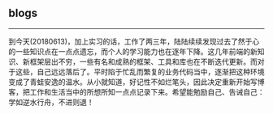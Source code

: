 ## blogs
-------
到今天(20180613)，加上实习的话，工作了两三年，陆陆续续发现过去了然于心的一些知识点在一点点遗忘，而个人的学习能力也在逐年下降。这几年前端的新知识、新框架层出不穷，一些有名和成熟的框架、工具和库也在不断迭代更新。而对于这些，自己远远落后了。平时陷于忙乱而繁复的业务代码当中，逐渐把这种环境变成了青蛙安逸的温水。从小就知道，好记性不如烂笔头，因此决定重新开始写博客，把工作和生活当中的所想所知一点点记录下来。希望能勉励自己、告诫自己：学如逆水行舟，不进则退！
